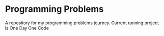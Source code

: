 # Programming Problems
 A repository for my programming problems journey. Current running project is One Day One Code
